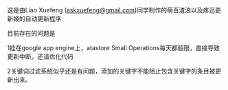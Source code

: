 这是由Liao Xuefeng (askxuefeng@gmail.com)同学制作的萌百渣浪以及疼迅更新姬的自动更新程序

目前存在的问题是

1挂在google app engine上，atastore Small Operations每天都超限，直接导致更新中断。还请优化代码

2关键词过滤系统似乎还是有问题，添加的关键字不能阻止包含关键字的条目被更新出来。